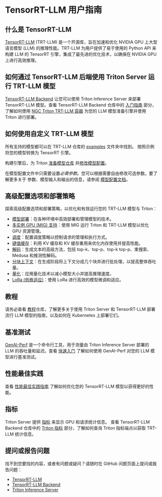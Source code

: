 <!--
# Copyright 2024, NVIDIA CORPORATION & AFFILIATES. All rights reserved.
#
# Redistribution and use in source and binary forms, with or without
# modification, are permitted provided that the following conditions
# are met:
#  * Redistributions of source code must retain the above copyright
#    notice, this list of conditions and the following disclaimer.
#  * Redistributions in binary form must reproduce the above copyright
#    notice, this list of conditions and the following disclaimer in the
#    documentation and/or other materials provided with the distribution.
#  * Neither the name of NVIDIA CORPORATION nor the names of its
#    contributors may be used to endorse or promote products derived
#    from this software without specific prior written permission.
#
# THIS SOFTWARE IS PROVIDED BY THE COPYRIGHT HOLDERS ``AS IS'' AND ANY
# EXPRESS OR IMPLIED WARRANTIES, INCLUDING, BUT NOT LIMITED TO, THE
# IMPLIED WARRANTIES OF MERCHANTABILITY AND FITNESS FOR A PARTICULAR
# PURPOSE ARE DISCLAIMED.  IN NO EVENT SHALL THE COPYRIGHT OWNER OR
# CONTRIBUTORS BE LIABLE FOR ANY DIRECT, INDIRECT, INCIDENTAL, SPECIAL,
# EXEMPLARY, OR CONSEQUENTIAL DAMAGES (INCLUDING, BUT NOT LIMITED TO,
# PROCUREMENT OF SUBSTITUTE GOODS OR SERVICES; LOSS OF USE, DATA, OR
# PROFITS; OR BUSINESS INTERRUPTION) HOWEVER CAUSED AND ON ANY THEORY
# OF LIABILITY, WHETHER IN CONTRACT, STRICT LIABILITY, OR TORT
# (INCLUDING NEGLIGENCE OR OTHERWISE) ARISING IN ANY WAY OUT OF THE USE
# OF THIS SOFTWARE, EVEN IF ADVISED OF THE POSSIBILITY OF SUCH DAMAGE.
-->

# TensorRT-LLM 用户指南

## 什么是 TensorRT-LLM

[TensorRT-LLM](https://github.com/NVIDIA/TensorRT-LLM)
(TRT-LLM) 是一个开源库，旨在加速和优化 NVIDIA GPU 上大型语言模型 (LLM) 的推理性能。TRT-LLM
为用户提供了易于使用的 Python API 来构建 LLM 的 TensorRT 引擎，集成了最先进的优化技术，以确保在
NVIDIA GPU 上进行高效推理。

## 如何通过 TensorRT-LLM 后端使用 Triton Server 运行 TRT-LLM 模型

[TensorRT-LLM Backend](https://github.com/triton-inference-server/tensorrtllm_backend)
让您可以使用 Triton Inference Server 来部署 TensorRT-LLM 模型。查看 TensorRT-LLM Backend 仓库中的
[入门指南](https://github.com/triton-inference-server/tensorrtllm_backend?tab=readme-ov-file#getting-started)
部分，了解如何使用
[NGC Triton TRT-LLM 容器](https://catalog.ngc.nvidia.com/orgs/nvidia/containers/tritonserver)
为您的 LLM 模型准备引擎并使用 Triton 进行部署。

## 如何使用自定义 TRT-LLM 模型

所有支持的模型都可以在 TRT-LLM 仓库的
[examples](https://github.com/NVIDIA/TensorRT-LLM/tree/main/examples) 文件夹中找到。
按照示例将您的模型转换为 TensorRT 引擎。

构建引擎后，为 Triton [准备模型仓库](https://github.com/triton-inference-server/tensorrtllm_backend?tab=readme-ov-file#prepare-the-model-repository)
并[修改模型配置](https://github.com/triton-inference-server/tensorrtllm_backend?tab=readme-ov-file#modify-the-model-configuration)。

在模型配置文件中只需要设置*必需参数*。您可以根据需要自由修改可选参数。要了解更多关于
参数、模型输入和输出的信息，请参阅
[模型配置文档](ttps://github.com/triton-inference-server/tensorrtllm_backend/blob/main/docs/model_config.md)。

## 高级配置选项和部署策略

探索高级配置选项和部署策略，以优化和有效运行您的 TRT-LLM 模型与 Triton：

- [模型部署](https://github.com/triton-inference-server/tensorrtllm_backend/tree/main?tab=readme-ov-file#model-deployment)：在各种环境中高效部署和管理模型的技术。
- [多实例 GPU (MIG) 支持](https://github.com/triton-inference-server/tensorrtllm_backend/tree/main?tab=readme-ov-file#mig-support)：使用 MIG 运行 Triton 和 TRT-LLM 模型以优化 GPU 资源管理。
- [调度](https://github.com/triton-inference-server/tensorrtllm_backend/tree/main?tab=readme-ov-file#scheduling)：配置调度策略以控制请求的管理和执行方式。
- [键值缓存](https://github.com/triton-inference-server/tensorrtllm_backend/tree/main?tab=readme-ov-file#key-value-cache)：利用 KV 缓存和 KV 缓存重用来优化内存使用并提高性能。
- [解码](https://github.com/triton-inference-server/tensorrtllm_backend/tree/main?tab=readme-ov-file#decoding)：生成文本的高级方法，包括 top-k、top-p、top-k top-p、束搜索、Medusa 和推测性解码。
- [分块上下文](https://github.com/triton-inference-server/tensorrtllm_backend/tree/main?tab=readme-ov-file#chunked-context)：在生成阶段将上下文分成几个块并进行批处理，以提高整体吞吐量。
- [量化](https://github.com/triton-inference-server/tensorrtllm_backend/tree/main?tab=readme-ov-file#quantization)：应用量化技术以减小模型大小并提高推理速度。
- [LoRa (低秩适应)](https://github.com/triton-inference-server/tensorrtllm_backend/tree/main?tab=readme-ov-file#lora)：使用 LoRa 进行高效的模型微调和适应。

## 教程

请务必查看
[教程](https://github.com/triton-inference-server/tutorials)仓库，了解更多关于使用 Triton Server
和 TensorRT-LLM 部署流行 LLM 模型的指南，以及如何在 Kubernetes 上部署它们。

## 基准测试

[GenAI-Perf](https://github.com/triton-inference-server/perf_analyzer/tree/main/genai-perf)
是一个命令行工具，用于测量由 Triton Inference Server 部署的 LLM 的吞吐量和延迟。查看
[快速入门](https://github.com/triton-inference-server/perf_analyzer/tree/main/genai-perf#quick-start)
了解如何使用 GenAI-Perf 对您的 LLM 模型进行基准测试。

## 性能最佳实践

查看
[性能最佳实践指南](https://nvidia.github.io/TensorRT-LLM/performance/perf-best-practices.html)
了解如何优化您的 TensorRT-LLM 模型以获得更好的性能。

## 指标

Triton Server 提供
[指标](https://github.com/triton-inference-server/server/blob/main/docs/user_guide/metrics.md)
来显示 GPU 和请求统计信息。
查看 TensorRT-LLM Backend 仓库中的
[Triton 指标](https://github.com/triton-inference-server/tensorrtllm_backend?tab=readme-ov-file#triton-metrics)
部分，了解如何查询 Triton 指标端点以获取 TRT-LLM 统计信息。

## 提问或报告问题

找不到您要找的内容，或者有问题或疑问？请随时在 GitHub 问题页面上提问或报告问题：

- [TensorRT-LLM](https://github.com/NVIDIA/TensorRT-LLM/issues)
- [TensorRT-LLM Backend](https://github.com/triton-inference-server/tensorrtllm_backend/issues)
- [Triton Inference Server](https://github.com/triton-inference-server/server/issues)